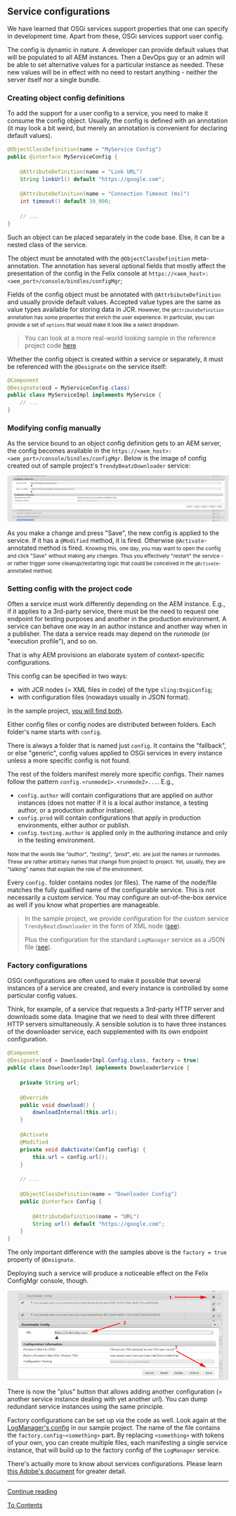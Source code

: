 ## Service configurations

We have learned that OSGi services support properties that one can specify in development time. Apart from these, OSGi services support user config. 

The config is dynamic in nature. A developer can provide default values that will be populated to all AEM instances. Then a DevOps guy or an admin will be able to set alternative values for a particular instance as needed. These new values will be in effect with no need to restart anything - neither the server itself nor a single bundle. 

### Creating object config definitions

To add the support for a user config to a service, you need to make it consume the config object. Usually, the config is defined with an annotation (it may look a bit weird, but merely an annotation is convenient for declaring default values).

```java
@ObjectClassDefinition(name = "MyService Config")
public @interface MyServiceConfig {

    @AttributeDefinition(name = "Link URL")
    String linkUrl() default "https://google.com";

    @AttributeDefinition(name = "Connection Timeout (ms)")
    int timeout() default 30_000;
    
    // ...
}
```

Such an object can be placed separately in the code base. Else, it can be a nested class of the service. 

The object must be annotated with the `@ObjectClassDefinition` meta-annotation. The annotation has several optional fields that mostly affect the presentation of the config in the Felix console at `https://<aem_host>:<aem_port>/console/bindles/configMgr`;

Fields of the config object must be annotated with `@AttrbibuteDefinition` and usually provide default values. Accepted value types are the same as value types available for storing data in JCR. <small>However, the `@AttributeDefinition` annotation has some properties that enrich the user experience. In particular, you can provide a set of `options` that would make it look like a select dropdown.</small>

> You can look at a more real-world looking sample in the reference project code [here](https://github.com/smiakchilo/aem-crash-course/blob/feature/lesson-2.11/project/core/src/main/java/com/exadel/aem/core/services/impl/TrendyBeatzDownloader.java#L129)

Whether the config object is created within a service or separately, it must be referenced with the `@Designate` on the service itself:
```java
@Component
@Designate(ocd = MyServiceConfig.class)
public class MyServiceImpl implements MyService {
    // ...
}
```
### Modifying config manually

As the service bound to an object config definition gets to an AEM server, the config becomes available in the `https://<aem_host>:<aem_port>/console/bindles/configMgr`.
Below is the image of config created out of sample project's `TrendyBeatzDownloader` service:

![Service config in Felix console](img/service-config-felix.png)

As you make a change and press "Save", the new config is applied to the service. If it has a `@Modified` method, it is fired. Otherwise `@Activate`-annotated method is fired. <small>Knowing this, one day, you may want to open the config and click "Save" without making any changes. Thus you effectively "restart" the service - or rather trigger some cleanup/restarting logic that could be conceived in the `@Activate`-annotated method.</small> 

### Setting config with the project code

Often a service must work differently depending on the AEM instance. E.g., if it applies to a 3rd-party service, there must be the need to request one endpoint for testing purposes and another in the production environment. A service can behave one way in an author instance and another way when in a publisher. The data a service reads may depend on the _runmode_ (or "execution profile"), and so on.

That is why AEM provisions an elaborate system of context-specific configurations.

This config can be specified in two ways:
- with JCR nodes (= XML files in code) of the type `sling:OsgiConfig`;
- with configuration files (nowadays usually in JSON format).

In the sample project, [you will find both](../../project/ui.config/src/main/content/jcr_root/apps/sample-project/osgiconfig).

Either config files or config nodes are distributed between folders. Each folder's name starts with `config`. 

There is always a folder that is named just `config`. It contains the "fallback", or else "generic", config values applied to OSGi services in every instance unless a more specific config is not found.

The rest of the folders manifest merely more specific configs. Their names follow the pattern `config.<runmode1>.<runmode2>...`. E.g., 
* `config.author` will contain configurations that are applied on author instances (does not matter if it is a local author instance, a testing author, or a production author instance). 
* `config.prod` will contain configurations that apply in production environments, either author or publish. 
* `config.testing.author` is applied only in the authoring instance and only in the testing environment. 

<small>Note that the words like _"author"_, _"testing"_, _"prod"_, etc. are just the names or runmodes. These are rather arbitrary names that change from project to project. Yet, usually, they are "talking" names that explain the role of the environment.</small> 

Every `config.` folder contains nodes (or files). The name of the node/file matches the fully qualified name of the configurable service. This is not necessarily a custom service. You may configure an out-of-the-box service as well if you know what properties are manageable. 

> In the sample project, we provide configuration for the custom service `TrendyBeatzDownloader` in the form of XML node ([see](../../project/ui.config/src/main/content/jcr_root/apps/sample-project/osgiconfig/config/com.exadel.aem.core.services.impl.TrendyBeatzDownloader.xml)).
> 
> Plus the configuration for the standard `LogManager` service as a JSON file ([see](../../project/ui.config/src/main/content/jcr_root/apps/sample-project/osgiconfig/config/org.apache.sling.commons.log.LogManager.factory.config~testProject.cfg.json)).

### Factory configurations

OSGi configurations are often used to make it possible that several instances of a service are created, and every instance is controlled by some particular config values. 

Think, for example, of a service that requests a 3rd-party HTTP server and downloads some data. Imagine that we need to deal with three different HTTP servers simultaneously. A sensible solution is to have three instances of the downloader service, each supplemented with its own endpoint configuration.
```java
@Component
@Designate(ocd = DownloaderImpl.Config.class, factory = true)
public class DownloaderImpl implements DownloaderService {
    
    private String url;
    
    @Override
    public void download() {
        downloadInternal(this.url);
    }
    
    @Activate
    @Modified
    private void doActivate(Config config) {
        this.url = config.url();
    }
    
    // ...

    @ObjectClassDefinition(name = "Downloader Config")
    public @interface Config {

        @AttributeDefinition(name = "URL")
        String url() default "https://google.com";
    }
}
```

The only important difference with the samples above is the `factory = true` property of `@Designate`.

Deploying such a service will produce a noticeable effect on the Felix ConfigMgr console, though.

![Factory service config](img/service-factory-config-felix.png)

There is now the "plus" button that allows adding another configuration (= another service instance dealing with yet another _url_). You can dump redundant service instances using the same principle.

Factory configurations can be set up via the code as well. Look again at the [LogManager's config](../../project/ui.config/src/main/content/jcr_root/apps/sample-project/osgiconfig/config/org.apache.sling.commons.log.LogManager.factory.config~testProject.cfg.json) in our sample project. The name of the file contains the `factory.config~<something>` part. By replacing `<something>` with tokens of your own, you can create multiple files, each manifesting a single service instance, that will build up to the factory config of the `LogManager` service.

There's actually more to know about services configurations. Please learn [this Adobe's document](https://experienceleague.adobe.com/docs/experience-manager-65/deploying/configuring/configuring-osgi.html#osgi-configuration-with-configuration-files) for greater detail.

---

[Continue reading](part4.md)

[To Contents](../../README.md)

